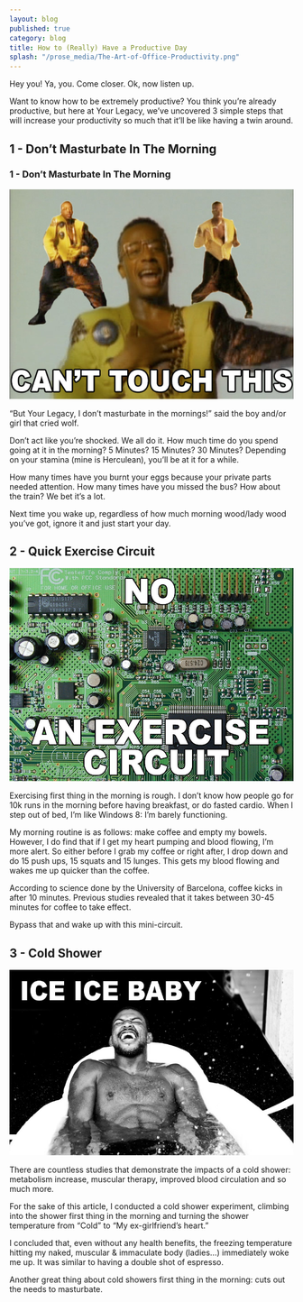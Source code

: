 ```yaml
---
layout: blog
published: true
category: blog
title: How to (Really) Have a Productive Day
splash: "/prose_media/The-Art-of-Office-Productivity.png"
---
```


Hey you! Ya, you. Come closer. Ok, now listen up.

Want to know how to be extremely productive? You think you’re already productive, but here at Your Legacy, we’ve uncovered 3 simple steps that will increase your productivity so much that it’ll be like having a twin around. 

## 1 - Don’t Masturbate In The Morning
### 1 - Don’t Masturbate In The Morning


![MCHAMMER.jpg](/prose_media/MCHAMMER.jpg)

“But Your Legacy, I don’t masturbate in the mornings!” said the boy and/or girl that cried wolf.

Don’t act like you’re shocked. We all do it.  How much time do you spend going at it in the morning? 5 Minutes? 15 Minutes? 30 Minutes? Depending on your stamina (mine is Herculean), you’ll be at it for a while.

How many times have you burnt your eggs because your private parts needed attention. How many times have you missed the bus? How about the train? We bet it’s a lot.

Next time you wake up, regardless of how much morning wood/lady wood you’ve got, ignore it and just start your day.

## 2 - Quick Exercise Circuit

![circuit.jpg](/prose_media/circuit.jpg)

Exercising first thing in the morning is rough. I don’t know how people go for 10k runs in the morning before having breakfast, or do fasted cardio.  When I step out of bed, I’m like Windows 8: I’m barely functioning. 

My morning routine is as follows: make coffee and empty my bowels. 
However, I do find that if I get my heart pumping and blood flowing, I’m more alert. So either before I grab my coffee or right after, I drop down and do 15 push ups, 15 squats and 15 lunges. This gets my blood flowing and wakes me up quicker than the coffee.  

According to science done by the University of Barcelona, coffee kicks in after 10 minutes. Previous studies revealed that it takes between 30-45 minutes for coffee to take effect.

Bypass that and wake up with this mini-circuit. 

## 3 - Cold Shower

![iceicebaby.jpg](/prose_media/iceicebaby.jpg)

There are countless studies that demonstrate the impacts of a cold shower: metabolism increase, muscular therapy, improved blood circulation and so much more. 

For the sake of this article, I conducted a cold shower experiment, climbing into the shower first thing in the morning and turning the shower temperature from “Cold” to “My ex-girlfriend’s heart.” 

I concluded that, even without any health benefits, the freezing temperature hitting my naked, muscular & immaculate body (ladies…) immediately woke me up. It was similar to having a double shot of espresso.

Another great thing about cold showers first thing in the morning: cuts out the needs to masturbate.